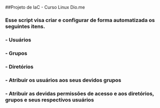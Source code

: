 
##Projeto de IaC - Curso Linux Dio.me
### Esse script visa criar e configurar de forma automatizada os seguintes itens.
### - Usuários
### - Grupos
### - Diretórios
### - Atribuir os usuários aos seus devidos grupos
### - Atribuir as devidas permissões de acesso e aos diretórios, grupos e seus respectivos usuários
